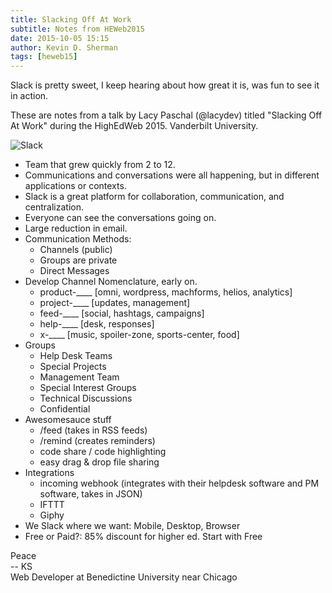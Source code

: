```yaml
---
title: Slacking Off At Work
subtitle: Notes from HEWeb2015
date: 2015-10-05 15:15
author: Kevin D. Sherman
tags: [heweb15]
---
```


Slack is pretty sweet, I keep hearing about how great it is, was fun to see it in action. 

These are notes from a talk by Lacy Paschal (@lacydev) titled "Slacking Off At Work" during the HighEdWeb 2015. Vanderbilt University.

![Slack](https://s3-us-west-2.amazonaws.com/assets.kshermphoto.com/images/2015/heweb2015-slack.JPG)

* Team that grew quickly from 2 to 12.
* Communications and conversations were all happening, but in different applications or contexts. 
* Slack is a great platform for collaboration, communication, and centralization. 
* Everyone can see the conversations going on.
* Large reduction in email.
* Communication Methods:
	* Channels (public)
	* Groups are private
	* Direct Messages
* Develop Channel Nomenclature, early on. 
	* product-____ [omni, wordpress, machforms, helios, analytics]
	* project-____ [updates, management]
	* feed-____ [social, hashtags, campaigns]
	* help-____ [desk, responses]
	* x-____ [music, spoiler-zone, sports-center, food]
* Groups
	* Help Desk Teams
	* Special Projects
	* Management Team
	* Special Interest Groups
	* Technical Discussions
	* Confidential
* Awesomesauce stuff
	* /feed (takes in RSS feeds)
	* /remind (creates reminders)
	* code share / code highlighting 
	* easy drag & drop file sharing
* Integrations
	* incoming webhook (integrates with their helpdesk software and PM software, takes in JSON)
	* IFTTT
	* Giphy
* We Slack where we want: Mobile, Desktop, Browser
* Free or Paid?: 85% discount for higher ed. Start with Free


Peace<br>-- KS<br>Web Developer at Benedictine University near Chicago
